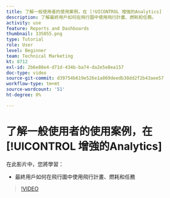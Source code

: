 ```yaml
---
title: 了解一般使用者的使用案例，在 [!UICONTROL 增強的Analytics]
description: 了解最終用戶如何在飛行圖中使用飛行計畫、燃耗和任務。
activity: use
feature: Reports and Dashboards
thumbnail: 335055.png
type: Tutorial
role: User
level: Beginner
team: Technical Marketing
kt: 8712
exl-id: 2b6e88e4-d71d-434b-ba74-da2e5e8ea157
doc-type: video
source-git-commit: d39754b619e526e1a869deedb38dd2f2b43aee57
workflow-type: tm+mt
source-wordcount: '51'
ht-degree: 0%

---
```


# 了解一般使用者的使用案例，在 [!UICONTROL 增強的Analytics]

在此影片中，您將學習：

* 最終用戶如何在飛行圖中使用飛行計畫、燃耗和任務

>[!VIDEO](https://video.tv.adobe.com/v/335055/?quality=12)
